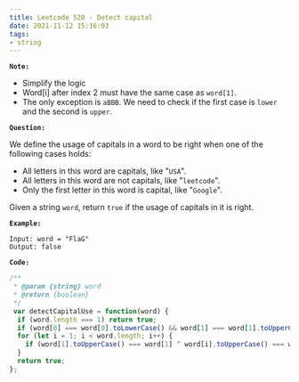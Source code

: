 ```yaml
---
title: Leetcode 520 - Detect capital
date: 2021-11-12 15:16:03
tags:
- string
---
```

**`Note:`**
- Simplify the logic
- Word[i] after index 2 must have the same case as `word[1]`.
- The only exception is `aBBB`. We need to check if the first case is `lower` and the second is `upper`.

**`Question:`**

We define the usage of capitals in a word to be right when one of the following cases holds:

- All letters in this word are capitals, like "`USA`".
- All letters in this word are not capitals, like "`leetcode`".
- Only the first letter in this word is capital, like "`Google`".

Given a string `word`, return `true` if the usage of capitals in it is right.

**`Example:`**
```
Input: word = "FlaG"
Output: false
```

**`Code:`**
```javascript
/**
 * @param {string} word
 * @return {boolean}
 */
 var detectCapitalUse = function(word) {
  if (word.length === 1) return true;
  if (word[0] === word[0].toLowerCase() && word[1] === word[1].toUpperCase()) return false;
  for (let i = 1; i < word.length; i++) {
    if (word[1].toUpperCase() === word[1] ^ word[i].toUpperCase() === word[i]) return false;
  }
  return true;
};
```